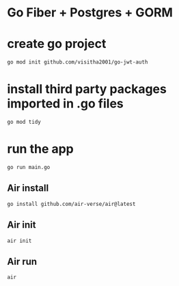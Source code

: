 # Go Fiber + Postgres + GORM

# create go project
```
go mod init github.com/visitha2001/go-jwt-auth
```

# install third party packages imported in .go files
```
go mod tidy
```

# run the app
```
go run main.go
```

## Air install
```
go install github.com/air-verse/air@latest
```

## Air init
```
air init
```

## Air run
```
air
```